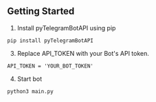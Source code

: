 ## Getting Started 

1. Install pyTelegramBotAPI using pip

`pip install pyTelegramBotAPI`

3. Replace API_TOKEN with your Bot's API token.

`API_TOKEN = 'YOUR_BOT_TOKEN'`

4. Start bot

`python3 main.py`
